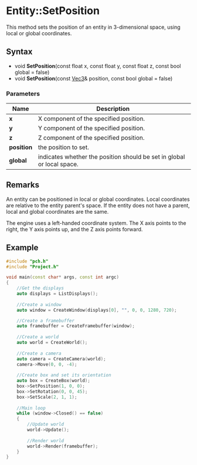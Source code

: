 # Entity::SetPosition
This method sets the position of an entity in 3-dimensional space, using local or global coordinates.

## Syntax
* void **SetPosition**(const float x, const float y, const float z, const bool global = false)
* void **SetPosition**(const [Vec3](CPP_Vec3.md)& position, const bool global = false)

### Parameters ###
| Name | Description |
| ------ | ------ |
| **x** | X component of the specified position. |
| **y** | Y component of the specified position. |
| **z** | Z component of the specified position. |
| **position** | the position to set. |
| **global** | indicates whether the position should be set in global or local space. |

## Remarks
An entity can be positioned in local or global coordinates. Local coordinates are relative to the entity parent's space. If the entity does not have a parent, local and global coordinates are the same.

The engine uses a left-handed coordinate system. The X axis points to the right, the Y axis points up, and the Z axis points forward.

## Example
```C++
#include "pch.h"
#include "Project.h"

void main(const char* args, const int argc)
{
	//Get the displays
	auto displays = ListDisplays();
  
	//Create a window
	auto window = CreateWindow(displays[0], "", 0, 0, 1280, 720);

	//Create a framebuffer
	auto framebuffer = CreateFramebuffer(window);
    
	//Create a world
	auto world = CreateWorld();
    
	//Create a camera
	auto camera = CreateCamera(world);
	camera->Move(0, 0, -4);
  
	//Create box and set its orientation
	auto box = CreateBox(world);    
	box->SetPosition(1, 0, 0);
	box->SetRotation(0, 0, 45);
	box->SetScale(2, 1, 1);
  
	//Main loop
	while (window->Closed() == false)
	{
		//Update world
		world->Update();
		
		//Render world
		world->Render(framebuffer);
	}
}
```
